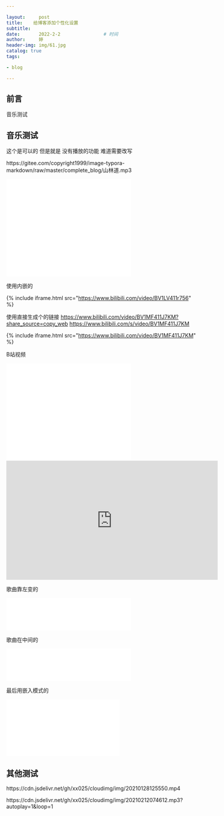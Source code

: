 ```yaml
---

layout:     post   				    
title:    给博客添加个性化设置		
subtitle:  
date:       2022-2-2				# 时间
author:     婷                              
header-img: img/61.jpg 	
catalog: true 						
tags:								

- blog

---
```






## 前言

音乐测试



## 音乐测试
这个是可以的 但是就是 没有播放的功能 难道需要改写

<p>https://gitee.com/copyright1999/image-typora-markdown/raw/master/complete_blog/山林道.mp3</p>







<iframe frameborder="no" border="0" marginwidth="0" marginheight="0" width=330 height=86 src="//music.163.com/outchain/player?type=2&id=212233&auto=1&height=66"></iframe>


<iframe frameborder="no" border="0" marginwidth="0" marginheight="0" width="330" height="86" src="//music.163.com/outchain/player?type=2&id=212233&auto=1&height=66"></iframe>


<iframe frameborder="no" border="0" marginwidth="0" marginheight="0" width=330 height=86 src="//music.163.com/outchain/player?type=2&id=29460213&auto=1&height=66"></iframe>


使用内嵌的

{% include iframe.html src="https://www.bilibili.com/video/BV1LV411r756" %}



使用直接生成个的链接
https://www.bilibili.com/video/BV1MF411J7KM?share_source=copy_web
https://www.bilibili.com/s/video/BV1MF411J7KM


{% include iframe.html src="https://www.bilibili.com/video/BV1MF411J7KM" %}



B站视频



<iframe width="330" height="86" src="//music.163.com/outchain/player?type=2&amp;id=529824966&amp;auto=0&amp;height=66" frameborder="0" > </iframe>


<iframe src="//music.163.com/outchain/player?type=2&amp;id=529824966&amp;auto=0&amp;height=66" width="330" height="86" frameborder="no" marginwidth="0" marginheight="0" style="margin:0 auto;"></iframe>



<iframe  src="//music.163.com/outchain/player?type=2&id=29460213&auto=1&height=66" width="330" height="86" frameborder="no" marginwidth="0" marginheight="0" style="margin:0 auto;"></iframe>



<iframe width="560" height="315" src="https://www.youtube.com/embed/G1KG21eMQsc" title="YouTube video player" frameborder="0" allow="accelerometer; autoplay; clipboard-write; encrypted-media; gyroscope; picture-in-picture" allowfullscreen></iframe>



歌曲靠左变的
<iframe width="330" height="86" src="//music.163.com/outchain/player?type=2&amp;id=529824966&amp;auto=0&amp;height=66" frameborder="0" > </iframe>


歌曲在中间的
<iframe src="//music.163.com/outchain/player?type=2&amp;id=529824966&amp;auto=0&amp;height=66" width="330" height="86" frameborder="no" marginwidth="0" marginheight="0" style="margin:0 auto;"></iframe>


最后用嵌入模式的

<iframe src="//player.bilibili.com/player.html?aid=296245415&bvid=BV1MF411J7KM&cid=498361208&page=1" scrolling="no" border="0" frameborder="no" framespacing="0" allowfullscreen="true"> </iframe>



## 其他测试
<p>https://cdn.jsdelivr.net/gh/xx025/cloudimg/img/20210128125550.mp4</p>


<p>https://cdn.jsdelivr.net/gh/xx025/cloudimg/img/20210212074612.mp3?autoplay=1&loop=1</p>



